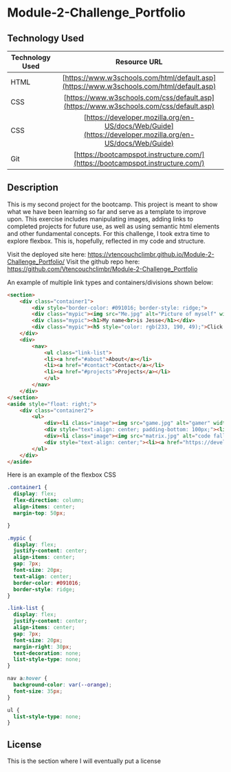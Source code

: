 # Module-2-Challenge_Portfolio

## Technology Used 

| Technology Used         | Resource URL           | 
| ------------- |:-------------:| 
| HTML    | [https://www.w3schools.com/html/default.asp](https://www.w3schools.com/html/default.asp) | 
| CSS     | [https://www.w3schools.com/css/default.asp](https://www.w3schools.com/css/default.asp)      | 
| CSS     | [https://developer.mozilla.org/en-US/docs/Web/Guide](https://developer.mozilla.org/en-US/docs/Web/Guide)      |  
| Git | [https://bootcampspot.instructure.com/](https://bootcampspot.instructure.com/)     | 

## Description

This is my second project for the bootcamp. This project is meant to show what we have been learning so far and serve as a template to improve upon. This exercise includes manipulating images, adding links to completed projects for future use, as well as using semantic html elements and other fundamental concepts. For this challenge, I took extra time to explore flexbox. This is, hopefully, reflected in my code and structure.

Visit the deployed site here: https://vtencouchclimbr.github.io/Module-2-Challenge_Portfolio/
Visit the github repo here: https://github.com/Vtencouchclimbr/Module-2-Challenge_Portfolio


An example of multiple link types and containers/divisions shown below:

~~~html
<section>
    <div class="container1">
        <div style="border-color: #091016; border-style: ridge;">
        <div class="mypic"><img src="Me.jpg" alt="Picture of myself" width="250" height="200"></div>
        <div class="mypic"><h1>My name<br>is Jesse</h1></div>
        <div class="mypic"><h5 style="color: rgb(233, 190, 49);">Click the links<br>to learn more</h5></div>
    </div>
    <div>
        <nav>
            <ul class="link-list">
            <li><a href="#about">About</a></li>
            <li><a href="#contact">Contact</a></li>
            <li><a href="#projects">Projects</a></li>
            </ul>
        </nav>
    </div>
</section>
<aside style="float: right;">
    <div class="container2">
        <ul>
            <div><li class="image"><img src="game.jpg" alt="gamer" width="150" height="150"></li></ div>
            <div style="text-align: center; padding-bottom: 100px;"><li><a href="https://freegames. org/">Game</a></li></div>
            <div><li class="image"><img src="matrix.jpg" alt="code falling" width="150"     height="150"></li></div>
            <div style="text-align: center;"><li><a href="https://developer.mozilla.org/en-US/docs/ Web/Guide">Code Library</a></li></div>
        </ul>
    </div>
</aside>
~~~

 Here is an example of the flexbox CSS

~~~css
.container1 {
  display: flex;
  flex-direction: column;
  align-items: center;
  margin-top: 50px;

}

.mypic {
  display: flex;
  justify-content: center;
  align-items: center;
  gap: 7px;
  font-size: 20px;
  text-align: center;
  border-color: #091016;
  border-style: ridge;
}

.link-list {
  display: flex;
  justify-content: center;
  align-items: center;
  gap: 7px;
  font-size: 20px;
  margin-right: 30px;
  text-decoration: none;
  list-style-type: none;
}

nav a:hover {
  background-color: var(--orange);
  font-size: 35px;
}

ul {
  list-style-type: none;
}
~~~



## License

This is the section where I will eventually put a license